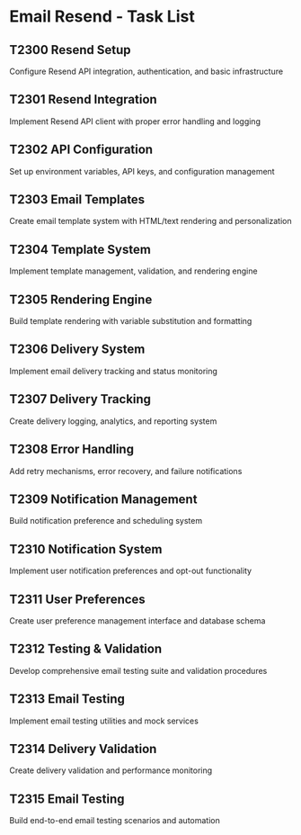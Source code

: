 # Email Resend - Task List

## T2300 Resend Setup

Configure Resend API integration, authentication, and basic infrastructure

## T2301 Resend Integration

Implement Resend API client with proper error handling and logging

## T2302 API Configuration

Set up environment variables, API keys, and configuration management

## T2303 Email Templates

Create email template system with HTML/text rendering and personalization

## T2304 Template System

Implement template management, validation, and rendering engine

## T2305 Rendering Engine

Build template rendering with variable substitution and formatting

## T2306 Delivery System

Implement email delivery tracking and status monitoring

## T2307 Delivery Tracking

Create delivery logging, analytics, and reporting system

## T2308 Error Handling

Add retry mechanisms, error recovery, and failure notifications

## T2309 Notification Management

Build notification preference and scheduling system

## T2310 Notification System

Implement user notification preferences and opt-out functionality

## T2311 User Preferences

Create user preference management interface and database schema

## T2312 Testing & Validation

Develop comprehensive email testing suite and validation procedures

## T2313 Email Testing

Implement email testing utilities and mock services

## T2314 Delivery Validation

Create delivery validation and performance monitoring

## T2315 Email Testing

Build end-to-end email testing scenarios and automation
